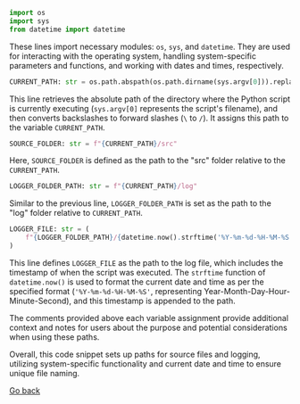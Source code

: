 ```python
import os
import sys
from datetime import datetime
```

These lines import necessary modules: `os`, `sys`, and `datetime`. They are used for interacting with the operating system, handling system-specific parameters and functions, and working with dates and times, respectively.

```python
CURRENT_PATH: str = os.path.abspath(os.path.dirname(sys.argv[0])).replace("\\", "/")
```

This line retrieves the absolute path of the directory where the Python script is currently executing (`sys.argv[0]` represents the script's filename), and then converts backslashes to forward slashes (`\` to `/`). It assigns this path to the variable `CURRENT_PATH`.

```python
SOURCE_FOLDER: str = f"{CURRENT_PATH}/src"
```

Here, `SOURCE_FOLDER` is defined as the path to the "src" folder relative to the `CURRENT_PATH`.

```python
LOGGER_FOLDER_PATH: str = f"{CURRENT_PATH}/log"
```

Similar to the previous line, `LOGGER_FOLDER_PATH` is set as the path to the "log" folder relative to `CURRENT_PATH`.

```python
LOGGER_FILE: str = (
    f"{LOGGER_FOLDER_PATH}/{datetime.now().strftime('%Y-%m-%d-%H-%M-%S')}.log"
)
```

This line defines `LOGGER_FILE` as the path to the log file, which includes the timestamp of when the script was executed. The `strftime` function of `datetime.now()` is used to format the current date and time as per the specified format (`'%Y-%m-%d-%H-%M-%S'`, representing Year-Month-Day-Hour-Minute-Second), and this timestamp is appended to the path.

The comments provided above each variable assignment provide additional context and notes for users about the purpose and potential considerations when using these paths.

Overall, this code snippet sets up paths for source files and logging, utilizing system-specific functionality and current date and time to ensure unique file naming.

[Go back](../index.md)
